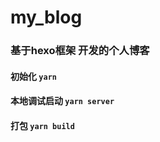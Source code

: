 # my_blog

### 基于hexo框架 开发的个人博客

#### 初始化  `yarn`

#### 本地调试启动  `yarn server`

#### 打包  `yarn build`


